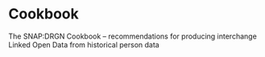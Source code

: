 # Cookbook
The SNAP:DRGN Cookbook – recommendations for producing interchange Linked Open Data from historical person data
